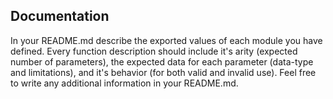 
##  Documentation
In your README.md describe the exported values of each module you have defined.
Every function description should include it's arity (expected number of
parameters), the expected data for each parameter (data-type and limitations),
and it's behavior (for both valid and invalid use). Feel free to write any
additional information in your README.md.



